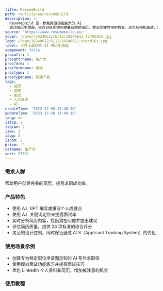 ```yaml
---
title: ResumeBuild
path: renliziyuan/resumebuild
description: >-
  ResumeBuild 是一款免费但功能强大的 AI
  驱动简历生成器，经过训练能够创建最有效的简历，提高您被聘用的机会。还包括模拟面试、职位搜索、简历定制等额外功能。
source: 'https://www.resumebuild.ai/'
cover: /cover/20240612/6/12/20240612_f579d260.jpg
logo: /logo/20240612/6/12/20240612_ccac818c.jpg
label: 世界上最好的 AI 简历生成器
component: false
procattr: 1
procattrname: 生产力
procform: 1
procformname: 网站
proctype: 1
proctypename: 普通产品
tags:
  - 简历
  - 求职
  - 面试
  - 人力资源
  - AI
createTime: '2023-12-08 11:48:16'
updateTime: '2023-12-08 11:48:16'
lang: en
isicp: 2
isqian: 2
iswx: 2
isqq: 2
iscom: 2
price: ''
catname: 生产力
sort: 25531
---
```




### 需求人群
帮助用户创建完美的简历，提高求职成功率。

### 产品特色
- 使用 A.I. GPT 编写或重写个人成就点
- 使用 A.I. 关键词定位来提高面试率
- 实时分析简历内容，找出潜在问题并提出建议
- 评估简历质量，提供 23 项标准的综合评分
- 灵活的设计控制，同时保证通过 ATS（Applicant Tracking System）的优化

### 使用场景示例
- 创建专为特定职位申请而定制的 AI 写作求职信
- 使用模拟面试功能练习并提高面试技巧
- 优化 LinkedIn 个人资料和简历，增加被注意的机会

### 使用教程


  
